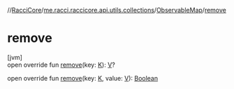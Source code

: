 //[RacciCore](../../../index.md)/[me.racci.raccicore.api.utils.collections](../index.md)/[ObservableMap](index.md)/[remove](remove.md)

# remove

[jvm]\
open override fun [remove](remove.md)(key: [K](index.md)): [V](index.md)?

open override fun [remove](remove.md)(key: [K](index.md), value: [V](index.md)): [Boolean](https://kotlinlang.org/api/latest/jvm/stdlib/kotlin/-boolean/index.html)
